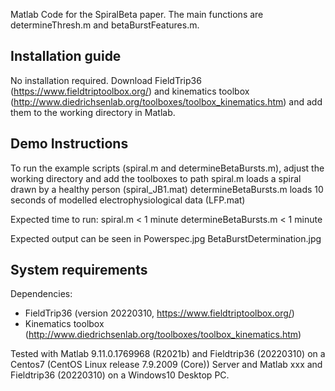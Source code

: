 Matlab Code for the SpiralBeta paper. 
The main functions are determineThresh.m and betaBurstFeatures.m. 


## Installation guide
No installation required. 
Download FieldTrip36 (https://www.fieldtriptoolbox.org/) and kinematics toolbox (http://www.diedrichsenlab.org/toolboxes/toolbox_kinematics.htm) and add them to the working directory in Matlab.


## Demo Instructions
To run the example scripts (spiral.m and determineBetaBursts.m), adjust the working directory and add the toolboxes to path 
spiral.m loads a spiral drawn by a healthy person (spiral_JB1.mat) 
determineBetaBursts.m loads 10 seconds of modelled electrophysiological data (LFP.mat)

Expected time to run:
	spiral.m < 1 minute 
	determineBetaBursts.m < 1 minute 

Expected output can be seen in
	Powerspec.jpg 
	BetaBurstDetermination.jpg 


## System requirements
Dependencies:
- FieldTrip36 (version 20220310, https://www.fieldtriptoolbox.org/) 
- Kinematics toolbox (http://www.diedrichsenlab.org/toolboxes/toolbox_kinematics.htm)


Tested with Matlab 9.11.0.1769968 (R2021b) and Fieldtrip36 (20220310) on a Centos7 (CentOS Linux release 7.9.2009 (Core)) Server and 
Matlab xxx and Fieldtrip36 (20220310) on a Windows10 Desktop PC.
